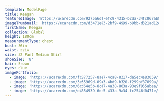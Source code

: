 ```yaml
---
template: ModelPage
title: Keegan
featuredImage: 'https://ucarecdn.com/9275a6d8-efc9-4315-b2da-34fc867ab868/'
imageThumbnail: 'https://ucarecdn.com/d3471e63-2bf9-4999-b9bb-d321ad12daf8/'
firstName: Keegan
collection: Global
height: 180cm
measurementType: chest
bust: 36in
waist: 32in
size: 32 Pant Medium Shirt
shoeSize: '8'
hair: Brown
eyes: Blue
imagePortfolio:
  - image: 'https://ucarecdn.com/fc877257-8ae7-4ca8-8317-da5ec4e83059/'
  - image: 'https://ucarecdn.com/3e35969d-09a3-4bd9-b320-f299bf87099a/'
  - image: 'https://ucarecdn.com/6cd64e5b-8c87-4a38-803a-93e9f955abea/'
  - image: 'https://ucarecdn.com/e4654939-6dc5-433a-9a34-fc2546d0471e/'
---
```


